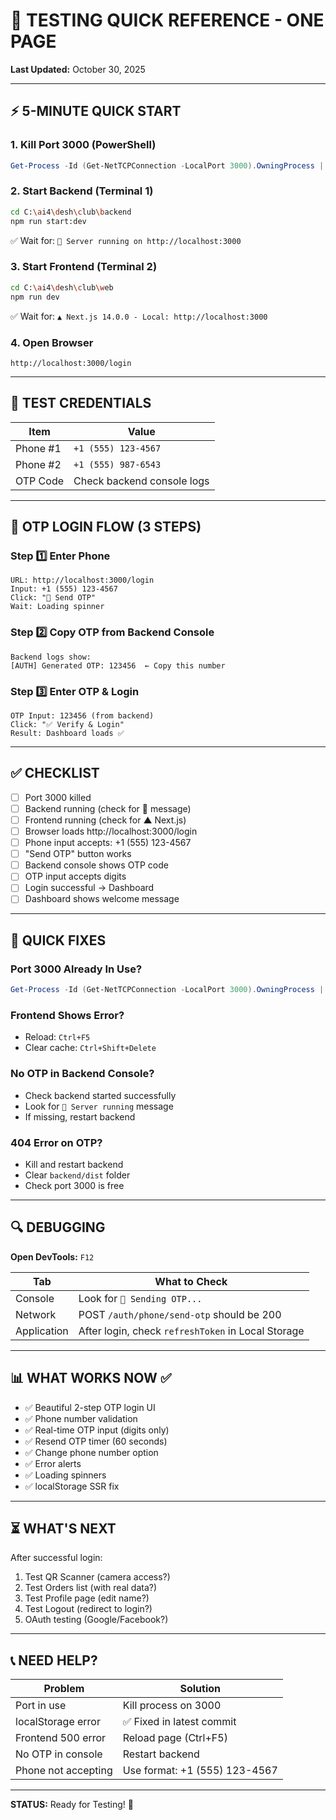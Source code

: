 # 🧪 TESTING QUICK REFERENCE - ONE PAGE

**Last Updated:** October 30, 2025

---

## ⚡ 5-MINUTE QUICK START

### 1. Kill Port 3000 (PowerShell)
```powershell
Get-Process -Id (Get-NetTCPConnection -LocalPort 3000).OwningProcess | Stop-Process
```

### 2. Start Backend (Terminal 1)
```bash
cd C:\ai4\desh\club\backend
npm run start:dev
```
✅ Wait for: `🚀 Server running on http://localhost:3000`

### 3. Start Frontend (Terminal 2)
```bash
cd C:\ai4\desh\club\web
npm run dev
```
✅ Wait for: `▲ Next.js 14.0.0 - Local: http://localhost:3000`

### 4. Open Browser
```
http://localhost:3000/login
```

---

## 📱 TEST CREDENTIALS

| Item | Value |
|------|-------|
| Phone #1 | `+1 (555) 123-4567` |
| Phone #2 | `+1 (555) 987-6543` |
| OTP Code | Check backend console logs |

---

## 🔐 OTP LOGIN FLOW (3 STEPS)

### Step 1️⃣ Enter Phone
```
URL: http://localhost:3000/login
Input: +1 (555) 123-4567
Click: "📱 Send OTP"
Wait: Loading spinner
```

### Step 2️⃣ Copy OTP from Backend Console
```
Backend logs show:
[AUTH] Generated OTP: 123456  ← Copy this number
```

### Step 3️⃣ Enter OTP & Login
```
OTP Input: 123456 (from backend)
Click: "✅ Verify & Login"
Result: Dashboard loads ✅
```

---

## ✅ CHECKLIST

- [ ] Port 3000 killed
- [ ] Backend running (check for 🚀 message)
- [ ] Frontend running (check for ▲ Next.js)
- [ ] Browser loads http://localhost:3000/login
- [ ] Phone input accepts: +1 (555) 123-4567
- [ ] "Send OTP" button works
- [ ] Backend console shows OTP code
- [ ] OTP input accepts digits
- [ ] Login successful → Dashboard
- [ ] Dashboard shows welcome message

---

## 🐛 QUICK FIXES

### Port 3000 Already In Use?
```powershell
Get-Process -Id (Get-NetTCPConnection -LocalPort 3000).OwningProcess | Stop-Process
```

### Frontend Shows Error?
- Reload: `Ctrl+F5`
- Clear cache: `Ctrl+Shift+Delete`

### No OTP in Backend Console?
- Check backend started successfully
- Look for `🚀 Server running` message
- If missing, restart backend

### 404 Error on OTP?
- Kill and restart backend
- Clear `backend/dist` folder
- Check port 3000 is free

---

## 🔍 DEBUGGING

**Open DevTools:** `F12`

| Tab | What to Check |
|-----|---|
| Console | Look for `📱 Sending OTP...` |
| Network | POST `/auth/phone/send-otp` should be 200 |
| Application | After login, check `refreshToken` in Local Storage |

---

## 📊 WHAT WORKS NOW ✅

- ✅ Beautiful 2-step OTP login UI
- ✅ Phone number validation
- ✅ Real-time OTP input (digits only)
- ✅ Resend OTP timer (60 seconds)
- ✅ Change phone number option
- ✅ Error alerts
- ✅ Loading spinners
- ✅ localStorage SSR fix

---

## ⏳ WHAT'S NEXT

After successful login:
1. Test QR Scanner (camera access?)
2. Test Orders list (with real data?)
3. Test Profile page (edit name?)
4. Test Logout (redirect to login?)
5. OAuth testing (Google/Facebook?)

---

## 📞 NEED HELP?

| Problem | Solution |
|---------|----------|
| Port in use | Kill process on 3000 |
| localStorage error | ✅ Fixed in latest commit |
| Frontend 500 error | Reload page (Ctrl+F5) |
| No OTP in console | Restart backend |
| Phone not accepting | Use format: +1 (555) 123-4567 |

---

**STATUS:** Ready for Testing! 🚀
